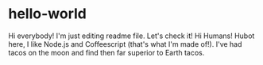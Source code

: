 # hello-world
Hi everybody!
I'm just editing readme file.
Let's check it!
Hi Humans!
Hubot here, I like Node.js and Coffeescript (that's what I'm made of!).
I've had tacos on the moon and find then far superior to Earth tacos.
